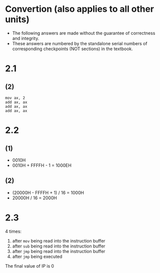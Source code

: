 # Convertion (also applies to all other units)
- The following answers are made without the guarantee of correctness and integrity.  
- These answers are numbered by the standalone serial numbers of corresponding checkpoints (NOT sections) in the textbook. 
# 2.1
## (2)
```assembly
mov ax, 2
add ax, ax
add ax, ax
add ax, ax
```
# 2.2
## (1)
- 0010H
- 0010H + FFFFH - 1 = 1000EH
## (2)
- (20000H - FFFFH + 1) / 16 = 1000H
- 20000H / 16 = 2000H
# 2.3
4 times:
1. after `mov` being read into the instruction buffer
2. after `sub` being read into the instruction buffer
3. after `jmp` being read into the instruction buffer
4. after `jmp` being executed



The final value of IP is 0
